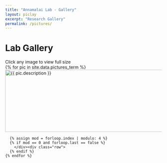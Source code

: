 ```yaml
---
title: "Annamalai Lab - Gallery"
layout: piclay
excerpt: "Research Gallery"
permalink: /pictures/
---
```


<div class="container">
  <h1 class="mb-4">Lab Gallery</h1>
  
  <div class="alert alert-info">
    <i class="fas fa-info-circle"></i> Click any image to view full size
  </div>

  <div class="row">
    {% for pic in site.data.pictures_term %}
      <div class="col-sm-6 col-md-4 col-lg-3 mb-4">
        <a href="{{ site.url }}{{ site.baseurl }}/images/picpic/Gallery/{{ pic.image }}" 
           data-lightbox="gallery"
           data-title="{{ pic.caption }}">
          <img src="{{ site.url }}{{ site.baseurl }}/images/picpic/Gallery/{{ pic.image }}"
               class="img-fluid rounded shadow-sm"
               loading="lazy"
               width="800"
               height="600"
               style="object-fit: cover; height: 200px"
               alt="{{ pic.description }}">
        </a>
      </div>
      
      {% assign mod = forloop.index | modulo: 4 %}
      {% if mod == 0 and forloop.last == false %}
        </div><div class="row">
      {% endif %}
    {% endfor %}
  </div>
</div>

<!-- Add lightbox CSS/JS -->
<link href="https://cdnjs.cloudflare.com/ajax/libs/lightbox2/2.11.3/css/lightbox.min.css" rel="stylesheet">
<script src="https://cdnjs.cloudflare.com/ajax/libs/lightbox2/2.11.3/js/lightbox.min.js"></script>

<style>
/* Custom gallery styling */
.img-fluid {
  transition: transform 0.3s ease;
  cursor: zoom-in;
}

.img-fluid:hover {
  transform: scale(1.03);
}

.lb-data .lb-caption {
  font-size: 1rem;
  line-height: 1.4;
}
</style>